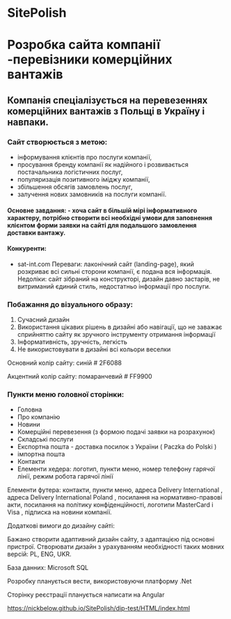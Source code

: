 # SitePolish
# Розробка сайта компанії -перевізники комерційних вантажів 

## Компанія спеціалізується на перевезеннях комерційних вантажів з Польщі в Україну і навпаки.

 

### Сайт створюється з метою: 

- інформування клієнтів про послуги компанії,
- просування бренду компанії як надійного і розвивається постачальника логістичних послуг, 
- популяризація позитивного іміджу компанії, 
- збільшення обсягів замовлень послуг, 
- залучення нових замовників на послуги компанії.





 

#### Основне завдання: - хоча сайт в більшій мірі інформативного характеру, потрібно створити всі необхідні умови для заповнення клієнтом форми заявки на сайті для подальшого замовлення доставки вантажу. 


#### Конкуренти:
- sat-int.com
Переваги: лаконічний сайт (landing-page), який розкриває всі сильні сторони компанії, є подана вся інформація.
Недоліки: сайт зібраний на конструкторі, дизайн давно застарів, не витриманий єдиний стиль, недостатньо інформації про послуги. 


### Побажання до візуального образу:
1. Сучасний дизайн
2. Використання цікавих рішень в дизайні або навігації, що не заважає сприйняттю сайту як зручного інструменту отримання інформації
3. Інформативність, зручність, легкість
4. Не використовувати в дизайні всі кольори веселки

Основний колір сайту: синій # 2F6088

Акцентний колір сайту: помаранчевий # FF9900

 

### Пункти меню головної сторінки: 

- Головна
- Про компанію
- Новини 
- Комерційні перевезення (з формою подачі заявки на розрахунок)
- Складські послуги
- Експортна пошта - доставка посилок з України ( Paczka do Polski )
- імпортна пошта
- Контакти
- Елементи хедера: логотип, пункти меню, номер телефону гарячої лінії, режим робота гарячої лінії

Елементи футера: контакти, пункти меню, адреса Delivery International , адреса Delivery International Poland , посилання на нормативно-правові акти, посилання на політику конфіденційності, логотипи MasterCard і Visa , підписка на новини компанії.

 

Додаткові вимоги до дизайну сайті:

Бажано створити адаптивний дизайн сайту, з адаптацією під основні пристрої.
Створювати дизайн з урахуванням необхідності таких мовних версій: PL, ENG, UKR.
 

База данних: Microsoft SQL

Розробку планується вести, використовуючи платформу .Net

Сторінку реєстрації планується написати на Angular

https://nickbelow.github.io/SitePolish/dip-test/HTML/index.html
